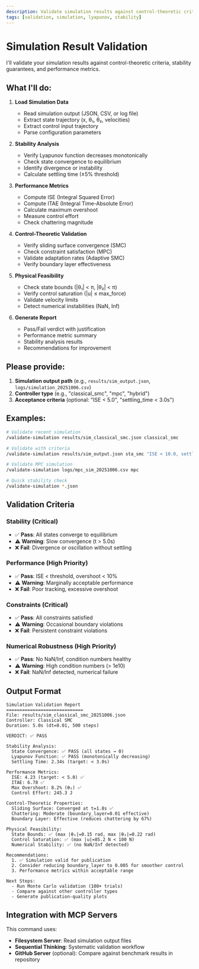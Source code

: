 ```yaml
---
description: Validate simulation results against control-theoretic criteria
tags: [validation, simulation, lyapunov, stability]
---
```


# Simulation Result Validation

I'll validate your simulation results against control-theoretic criteria, stability guarantees, and performance metrics.

## What I'll do:

1. **Load Simulation Data**
   - Read simulation output (JSON, CSV, or log file)
   - Extract state trajectory (x, θ₁, θ₂, velocities)
   - Extract control input trajectory
   - Parse configuration parameters

2. **Stability Analysis**
   - Verify Lyapunov function decreases monotonically
   - Check state convergence to equilibrium
   - Identify divergence or instability
   - Calculate settling time (±5% threshold)

3. **Performance Metrics**
   - Compute ISE (Integral Squared Error)
   - Compute ITAE (Integral Time-Absolute Error)
   - Calculate maximum overshoot
   - Measure control effort
   - Check chattering magnitude

4. **Control-Theoretic Validation**
   - Verify sliding surface convergence (SMC)
   - Check constraint satisfaction (MPC)
   - Validate adaptation rates (Adaptive SMC)
   - Verify boundary layer effectiveness

5. **Physical Feasibility**
   - Check state bounds (|θ₁| < π, |θ₂| < π)
   - Verify control saturation (|u| ≤ max_force)
   - Validate velocity limits
   - Detect numerical instabilities (NaN, Inf)

6. **Generate Report**
   - Pass/Fail verdict with justification
   - Performance metric summary
   - Stability analysis results
   - Recommendations for improvement

## Please provide:

1. **Simulation output path** (e.g., `results/sim_output.json`, `logs/simulation_20251006.csv`)
2. **Controller type** (e.g., "classical_smc", "mpc", "hybrid")
3. **Acceptance criteria** (optional: "ISE < 5.0", "settling_time < 3.0s")

## Examples:

```bash
# Validate recent simulation
/validate-simulation results/sim_classical_smc.json classical_smc

# Validate with criteria
/validate-simulation results/sim_output.json sta_smc "ISE < 10.0, settling_time < 2.5"

# Validate MPC simulation
/validate-simulation logs/mpc_sim_20251006.csv mpc

# Quick stability check
/validate-simulation *.json
```

## Validation Criteria

### Stability (Critical)
- ✅ **Pass**: All states converge to equilibrium
- ⚠️ **Warning**: Slow convergence (t > 5.0s)
- ❌ **Fail**: Divergence or oscillation without settling

### Performance (High Priority)
- ✅ **Pass**: ISE < threshold, overshoot < 10%
- ⚠️ **Warning**: Marginally acceptable performance
- ❌ **Fail**: Poor tracking, excessive overshoot

### Constraints (Critical)
- ✅ **Pass**: All constraints satisfied
- ⚠️ **Warning**: Occasional boundary violations
- ❌ **Fail**: Persistent constraint violations

### Numerical Robustness (High Priority)
- ✅ **Pass**: No NaN/Inf, condition numbers healthy
- ⚠️ **Warning**: High condition numbers (> 1e10)
- ❌ **Fail**: NaN/Inf detected, numerical failure

## Output Format

```
Simulation Validation Report
=============================
File: results/sim_classical_smc_20251006.json
Controller: Classical SMC
Duration: 5.0s (dt=0.01, 500 steps)

VERDICT: ✅ PASS

Stability Analysis:
  State Convergence: ✅ PASS (all states → 0)
  Lyapunov Function: ✅ PASS (monotonically decreasing)
  Settling Time: 2.34s (target: < 3.0s)

Performance Metrics:
  ISE: 4.23 (target: < 5.0) ✅
  ITAE: 6.78 ✅
  Max Overshoot: 8.2% (θ₁) ✅
  Control Effort: 245.3 J

Control-Theoretic Properties:
  Sliding Surface: Converged at t=1.8s ✅
  Chattering: Moderate (boundary_layer=0.01 effective)
  Boundary Layer: Effective (reduces chattering by 67%)

Physical Feasibility:
  State Bounds: ✅ (max |θ₁|=0.15 rad, max |θ₂|=0.22 rad)
  Control Saturation: ✅ (max |u|=85.2 N < 100 N)
  Numerical Stability: ✅ (no NaN/Inf detected)

Recommendations:
  1. ✅ Simulation valid for publication
  2. Consider reducing boundary_layer to 0.005 for smoother control
  3. Performance metrics within acceptable range

Next Steps:
  - Run Monte Carlo validation (100+ trials)
  - Compare against other controller types
  - Generate publication-quality plots
```

## Integration with MCP Servers

This command uses:
- **Filesystem Server**: Read simulation output files
- **Sequential Thinking**: Systematic validation workflow
- **GitHub Server** (optional): Compare against benchmark results in repository


